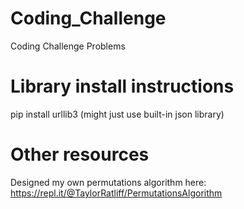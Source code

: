 # Coding_Challenge
Coding Challenge Problems

# Library install instructions
pip install urllib3 (might just use built-in json library)

# Other resources
Designed my own permutations algorithm here: https://repl.it/@TaylorRatliff/PermutationsAlgorithm
